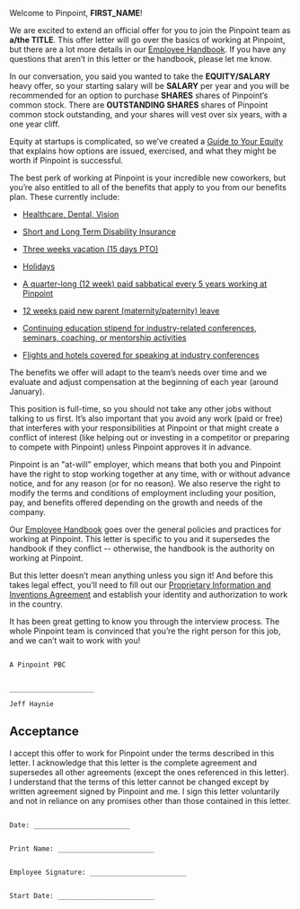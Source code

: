 Welcome to Pinpoint, **FIRST_NAME**!

We are excited to extend an official offer for you to join the Pinpoint team as **a/the TITLE**. This offer letter will go over the basics of working at Pinpoint, but there are a lot more details in our [Employee Handbook](https://github.com/Pinpoint/handbook). If you have any questions that aren’t in this letter or the handbook, please let me know.

In our conversation, you said you wanted to take the **EQUITY/SALARY** heavy offer, so your starting salary will be **SALARY** per year and you will be recommended for an option to purchase **SHARES** shares of Pinpoint’s common stock. There are **OUTSTANDING SHARES** shares of Pinpoint common stock outstanding, and your shares will vest over six years, with a one year cliff.

Equity at startups is complicated, so we’ve created a [Guide to Your Equity](https://github.com/Pinpoint/handbook/blob/master/Hiring%20Documents/Guide%20to%20Your%20Equity.md) that explains how options are issued, exercised, and what they might be worth if Pinpoint is successful.

The best perk of working at Pinpoint is your incredible new coworkers, but you’re also entitled to all of the benefits that apply to you from our benefits plan. These currently include:

* [Healthcare, Dental, Vision](https://github.com/Pinpoint/handbook/blob/master/Benefits%20and%20Perks/Healthcare%20and%20Disability%20Insurance.md)

* [Short and Long Term Disability Insurance](https://github.com/Pinpoint/handbook/blob/master/Benefits%20and%20Perks/Healthcare%20and%20Disability%20Insurance.md)

* [Three weeks vacation (15 days PTO)](https://github.com/Pinpoint/handbook/blob/master/Benefits%20and%20Perks/Vacation%20and%20Sick%20Leave.md)

* [Holidays](https://github.com/Pinpoint/handbook/blob/master/Benefits%20and%20Perks/Holiday%20List.md)

* [A quarter-long (12 week) paid sabbatical every 5 years working at Pinpoint](https://github.com/Pinpoint/handbook/blob/master/Benefits%20and%20Perks/Sabbatical.md)

* [12 weeks paid new parent (maternity/paternity) leave](https://github.com/Pinpoint/handbook/blob/master/Benefits%20and%20Perks/New%20Parent%20Leave.md)

* [Continuing education stipend for industry-related conferences, seminars, coaching, or mentorship activities](https://github.com/Pinpoint/handbook/blob/master/Benefits%20and%20Perks/Continuing%20Education.md)

* [Flights and hotels covered for speaking at industry conferences](https://github.com/Pinpoint/handbook/blob/master/Benefits%20and%20Perks/Continuing%20Education.md)

The benefits we offer will adapt to the team’s needs over time and we evaluate and adjust compensation at the beginning of each year (around January).

This position is full-time, so you should not take any other jobs without talking to us first. It’s also important that you avoid any work (paid or free) that interferes with your responsibilities at Pinpoint or that might create a conflict of interest (like helping out or investing in a competitor or preparing to compete with Pinpoint) unless Pinpoint approves it in advance.

Pinpoint is an "at-will" employer, which means that both you and Pinpoint have the right to stop working together at any time, with or without advance notice, and for any reason (or for no reason). We also reserve the right to modify the terms and conditions of employment including your position, pay, and benefits offered depending on the growth and needs of the company.

Our [Employee Handbook](https://github.com/Pinpoint/handbook) goes over the general policies and practices for working at Pinpoint. This letter is specific to you and it supersedes the handbook if they conflict -- otherwise, the handbook is the authority on working at Pinpoint.

But this letter doesn’t mean anything unless you sign it! And before this takes legal effect, you’ll need to fill out our [Proprietary Information and Inventions Agreement](https://github.com/Pinpoint/handbook/blob/master/Hiring%20Documents/Employee%20Proprietary%20Information%20and%20Inventions%20Assignment%20Agreement%20(NDA).doc.md) and establish your identity and authorization to work in the country.

It has been great getting to know you through the interview process. The whole Pinpoint team is convinced that you’re the right person for this job, and we can’t wait to work with you!
```

A Pinpoint PBC


_____________________

Jeff Haynie
```

## Acceptance

I accept this offer to work for Pinpoint under the terms described in this letter. I acknowledge that this letter is the complete agreement and supersedes all other agreements (except the ones referenced in this letter). I understand that the terms of this letter cannot be changed except by written agreement signed by Pinpoint and me. I sign this letter voluntarily and not in reliance on any promises other than those contained in this letter.

```

Date: ________________________


Print Name: ________________________


Employee Signature: ________________________


Start Date: ________________________

```
